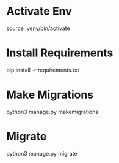 
# Activate Env
source .venv/bin/activate

# Install Requirements
pip install -r requirements.txt

# Make Migrations
python3 manage.py makemigrations

# Migrate
python3 manage.py migrate

